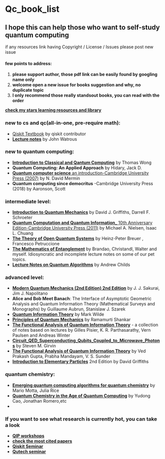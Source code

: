 # Qc_book_list

## I hope this can help those who want to self-study quantum computing
if any resources link having Copyright / License / Issues please post new issue  
#### few points to address:
1. **please support author, those pdf link can be easily found by googling name only**  
2. **welcome open a new issue for books suggestion and why, no duplicate topic**  
3. **I only recommend those really standsout books, you can read with the order**

[**check my stars learning resources and library**](https://github.com/stars/poig/lists/intro-to-qc)

### new to cs and qc(all-in-one, pre-require math):
- [Qiskit Textbook](https://qiskit.org/textbook/preface.html) by qiskit contributor
- [**Lecture notes**](https://cs.uwaterloo.ca/~watrous/) by John Watrous

### new to quantum computing:
- [**Introduction to Classical and Qantum Computing**](https://www.thomaswong.net/introduction-to-classical-and-quantum-computing-1e3p.pdf) by Thomas Wong
- **Quantum Computing: An Applied Approach** by Hidary, Jack D.
- [**Quantum computer science** an introduction-Cambridge University Press (2007)](https://library.uoh.edu.iq/admin/ebooks/22831-quantum_computer_science.pdf) by N. David Mermin
- **Quantum computing since democritus** -Cambridge University Press (2018) by Aaronson, Scott

### intermediate level:
- [**Introduction to Quantum Mechanics**](https://ia904607.us.archive.org/3/items/introduction-to-solid-state-physics-by-charles-kittel-urdukutabkhanapk.blogspot.com/Uploaded%20-%2031-03-2021/Physics%20%286%29-21-3-2021/Introduction%20to%20Quantum%20Mechanics%20by%20David%20J.%20Griffiths%20And%20Darrell%20F.%20Schroeter%20_%28urdukutabkhanapk.blogspot.com%29.pdf) by David J. Griffiths, Darrell F. Schroeter
- [**Quantum Computation and Quantum Information**_ 10th Anniversary Edition-Cambridge University Press (2011)](http://mmrc.amss.cas.cn/tlb/201702/W020170224608149940643.pdf) by  Michael A. Nielsen, Isaac L. Chuang
- [**The Theory of Open Quantum Systems**](https://ochicken.top/Library/Physics/Quantum_Computation_and_Quantum_Information/Heinz-Peter%20Breuer,%20Francesco%20Petruccione%20-%20The%20Theory%20of%20Open%20Quantum%20Systems.pdf) by Heinz-Peter Breuer , Francesco Petruccione
- [**The Mathematics of Entanglement**](https://arxiv.org/abs/1604.01790) by Brandao, Christandl, Walter and myself. Idiosyncratic and incomplete lecture notes on some of our pet topics.
- [**Lecture Notes on Quantum Algorithms**](https://www.cs.umd.edu/~amchilds/qa/) by Andrew Childs

### advanced level:
- [**Modern Quantum Mechanics (2nd Edition) 2nd Edition**](https://kgut.ac.ir/useruploads/1505647831850hcd.pdf) by J. J. Sakurai, Jim J. Napolitano
- **Alice and Bob Meet Banach**: The Interface of Asymptotic Geometric Analysis and Quantum Information Theory (Mathematical Surveys and Monographs) by Guillaume Aubrun, Stanislaw J. Szarek
- [**Quantum Information Theory**](https://markwilde.com/qit-notes.pdf) by Mark Wilde
- [**Principles of Quantum Mechanics**](http://mis.kp.ac.rw/admin/admin_panel/kp_lms/files/digital/SelectiveBooks/Mathematics/Principles%20of%20Quantum%20Mechanics%20-%20Ramamurti%20Shankar.pdf) by Ramamurti Shankar
- [**The Functional Analysis of Quantum Information Theory**](https://arxiv.org/pdf/1410.7188.pdf) - a collection of notes based on lectures by Gilles Pisier, K. R. Parthasarathy, Vern Paulsen and Andreas Winter
- [**Circuit_QED_Superconducting_Qubits_Coupled_to_Microwave_Photons**](http://www.capri-school.eu/lectureres/master_cqed_les_houches.pdf) by Steven M. Girvin
- [**The Functional Analysis of Quantum Information Theory**](https://arxiv.org/abs/1410.7188) by Ved Prakash Gupta, Prabha Mandayam, V. S. Sunder
- [**Introduction to Elementary Particles**](https://mikefragugliacom.files.wordpress.com/2016/12/introduction-to-elementary-particles-gnv64.pdf) 2nd Edition by David Griffiths

### quantum chemistry:
- [**Emerging quantum computing algorithms for quantum chemistry**](https://arxiv.org/abs/2109.02873) by Mario Motta, Julia Rice
- [**Quantum Chemistry in the Age of Quantum Computing**](https://arxiv.org/abs/1812.09976) by Yudong Cao, Jonathan Romero,etc
- 

### If you want to see what research is currently hot, you can take a look 
- [**QIP workshops**](https://qipconference.org/)  
- [**check the most cited papers**](https://scirate.com/)
- [**Qiskit Seminar**](https://qiskit.org/events/seminar-series/)
- [**Qutech seminar**](https://qutech.nl/newsroom/events/)

